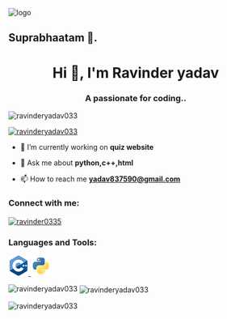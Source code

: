 ![logo](https://github.com/user-attachments/assets/eddab79f-2b30-4eb9-a7db-7ec0647ea230)


## Suprabhaatam 🙏.

<h1 align="center">Hi 👋, I'm Ravinder yadav</h1>
<h3 align="center">A passionate for coding..</h3>

<p align="left"> <img src="https://komarev.com/ghpvc/?username=ravinderyadav033&label=Profile%20views&color=0e75b6&style=flat" alt="ravinderyadav033" /> </p>

<p align="left"> <a href="https://github.com/ryo-ma/github-profile-trophy"><img src="https://github-profile-trophy.vercel.app/?username=ravinderyadav033" alt="ravinderyadav033" /></a> </p>

- 🔭 I’m currently working on **quiz website**

- 💬 Ask me about **python,c++,html**

- 📫 How to reach me **yadav837590@gmail.com**

<h3 align="left">Connect with me:</h3>
<p align="left">
<a href="https://kaggle.com/ravinder0335" target="blank"><img align="center" src="https://raw.githubusercontent.com/rahuldkjain/github-profile-readme-generator/master/src/images/icons/Social/kaggle.svg" alt="ravinder0335" height="30" width="40" /></a>
</p>

<h3 align="left">Languages and Tools:</h3>
<p align="left"> <a href="https://www.w3schools.com/cpp/" target="_blank" rel="noreferrer"> <img src="https://raw.githubusercontent.com/devicons/devicon/master/icons/cplusplus/cplusplus-original.svg" alt="cplusplus" width="40" height="40"/> </a> <a href="https://www.python.org" target="_blank" rel="noreferrer"> <img src="https://raw.githubusercontent.com/devicons/devicon/master/icons/python/python-original.svg" alt="python" width="40" height="40"/> </a> </p>

<p><img align="left" src="https://github-readme-stats.vercel.app/api/top-langs?username=ravinderyadav033&show_icons=true&locale=en&layout=compact" alt="ravinderyadav033" /></p>

<p>&nbsp;<img align="center" src="https://github-readme-stats.vercel.app/api?username=ravinderyadav033&show_icons=true&locale=en" alt="ravinderyadav033" /></p>

<p><img align="center" src="https://github-readme-streak-stats.herokuapp.com/?user=ravinderyadav033&" alt="ravinderyadav033" /></p>
